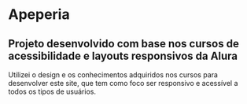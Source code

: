 # Apeperia
## Projeto desenvolvido com base nos cursos de acessibilidade e layouts responsivos da Alura
Utilizei o design e os conhecimentos adquiridos nos cursos para desenvolver este site, que tem como foco ser responsivo e acessível a todos os tipos de usuários.

